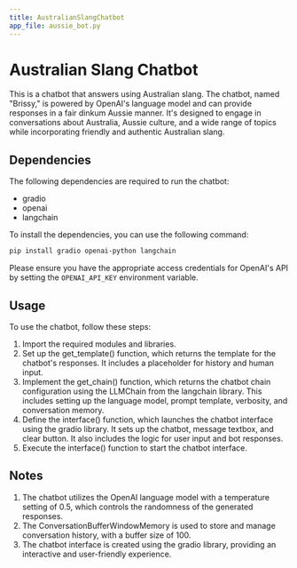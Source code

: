 ```yaml
---
title: AustralianSlangChatbot
app_file: aussie_bot.py
---
```

# Australian Slang Chatbot

This is a chatbot that answers using Australian slang. The chatbot, named "Brissy," is powered by OpenAI's language model and can provide responses in a fair dinkum Aussie manner. It's designed to engage in conversations about Australia, Aussie culture, and a wide range of topics while incorporating friendly and authentic Australian slang.

## Dependencies
The following dependencies are required to run the chatbot:

* gradio
* openai
* langchain

To install the dependencies, you can use the following command:

```bash
pip install gradio openai-python langchain
```
Please ensure you have the appropriate access credentials for OpenAI's API by setting the `OPENAI_API_KEY` environment variable.

## Usage
To use the chatbot, follow these steps:

1. Import the required modules and libraries.
2. Set up the get_template() function, which returns the template for the chatbot's responses. It includes a placeholder for history and human input.
3. Implement the get_chain() function, which returns the chatbot chain configuration using the LLMChain from the langchain library. This includes setting up the language model, prompt template, verbosity, and conversation memory.
4. Define the interface() function, which launches the chatbot interface using the gradio library. It sets up the chatbot, message textbox, and clear button. It also includes the logic for user input and bot responses.
5. Execute the interface() function to start the chatbot interface.

## Notes
1. The chatbot utilizes the OpenAI language model with a temperature setting of 0.5, which controls the randomness of the generated responses.
2. The ConversationBufferWindowMemory is used to store and manage conversation history, with a buffer size of 100.
3. The chatbot interface is created using the gradio library, providing an interactive and user-friendly experience.
